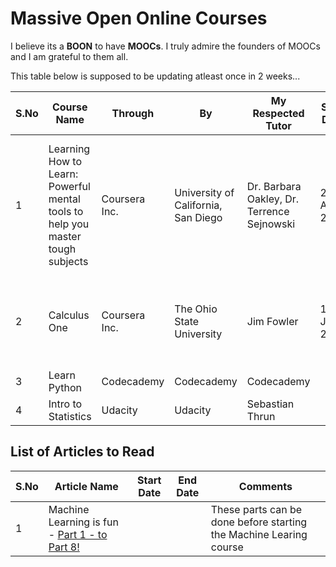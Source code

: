 # Massive Open Online Courses

I believe its a **BOON** to have **MOOCs**. I truly admire the founders of MOOCs and I am grateful to them all.  

This table below is supposed to be updating atleast once in 2 weeks...

S.No | Course Name | Through | By | My Respected Tutor | Start Date | End Date | Comments | Additional Comments
------------ | ------------ | ------------ | ------------ | ------------ | ------------ | ------------ | ------------ | ------------
1| Learning How to Learn: Powerful mental tools to help you master tough subjects | Coursera Inc. | University of California, San Diego | Dr. Barbara Oakley, Dr. Terrence Sejnowski | 21-Apr-2017 | 21-May-2017 | For me, it was an Eye opener | Tutors give you more confidence than you can for yourself. They are very encouraging and backing you. 
2| Calculus One | Coursera Inc. | The Ohio State University | Jim Fowler | 12-Jun-2017 | 26-Sep-2017 | Fun solving assignments | Jim Sir brings in so much of energy and enthusiasm to the classes. 
3| Learn Python | Codecademy | Codecademy | Codecademy | |||
4| Intro to Statistics | Udacity | Udacity | Sebastian Thrun | |||



## List of Articles to Read

S.No | Article Name | Start Date | End Date | Comments 
------------ | ------------ | ------------ | ------------ | ------------ 
1| Machine Learning is fun - [Part 1 - to Part 8!](https://medium.com/@ageitgey/machine-learning-is-fun-80ea3ec3c471) | | | These parts can be done before starting the Machine Learing course 

